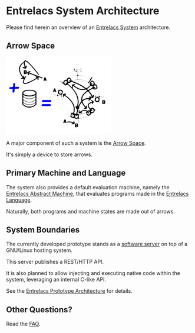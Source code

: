 # Entrelacs System Architecture

Please find herein an overview of an [Entrelacs System](EntrelacsSystem.md) architecture.

## Arrow Space

![Arrow Space](pictures/mem0.png)

A major component of such a system is the [Arrow Space](ArrowsSpace.md).

It's simply a device to store arrows.

## Primary Machine and Language

The system also provides a default evaluation machine, namely the [Entrelacs Abstract Machine](EntrelacsAbstractMachine.md), that evaluates programs made in the [Entrelacs Language](EntrelacsLanguage.md).

Naturally, both programs and machine states are made out of arrows.

## System Boundaries

The currently developed prototype stands as a [software server](EntrelacsServer.md) on top of a GNU/Linux hosting system.

This server publishes a REST/HTTP API.

It is also planned to allow injecting and executing native code within the system, leveraging an internal C-like API.

See the [Entrelacs Prototype Architecture](EntrelacsPrototypeArchitecture.md) for details.

## Other Questions?

Read the [FAQ](FAQ.md).
